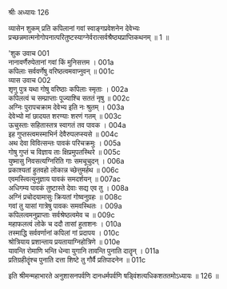 श्रीः
अध्यायः 126

व्यासेन शुकम् प्रति कपिलानां गवां स्वाङ्गप्रवेशनेन देवेभ्यः प्रच्छन्नमात्मनोगोपनात्परितुष्टस्याग्नेर्वरात्सर्वश्रैष्ठ्यप्राप्तिकथनम् ॥ 1 ॥

'शुक उवाच 	001  
नानावर्णैरुपेतानां गवां किं मुनिसत्तम ।	001a  
कपिलाः सर्ववर्णेषु वरिष्ठत्वमवाप्नुवन् ॥	001c  
व्यास उवाच 	002  
शृणु पुत्र यथा गोषु वरिष्ठाः कपिलाः स्मृताः ।	002a  
कपिलत्वं च सम्प्राप्ताः पूज्याश्चि सततं नृषु ॥	002c  
अग्निः पुरापचक्राम देवेभ्य इति नः श्रुतम् ।	003a  
देवेभ्यो मां छादयत शरण्याः शरणं गतम् ॥	003c  
ऊचुस्ताः सहितास्तत्र स्वागतं तव पावक ।	004a  
इह गुप्तस्त्वमस्माभिर्न देवैरुपलप्स्यसे ॥	004c  
अथ देवा विवित्सन्तः पावकं परिचक्रमुः ।	005a  
गोषु गुप्तं च विज्ञाय ताः क्षिप्रमुपतस्थिरे ॥	005c  
युष्मासु निवसत्यग्निरिति गाः समचूचुदन् ।	006a  
प्रकाश्यतां हुतवहो लोकान्न च्छेत्तुमर्हथ ॥	006c  
एवमस्त्वित्युनुज्ञाय पावकं समदर्शयन् ॥	007ac  
अधिगम्य पावकं तुष्टास्ते देवाः सद्य एव तु ।	008a  
अग्निं प्रचोदयामासुः क्रियतां गोष्वनुग्रहः ॥	008c  
गवां तु यासां गात्रेषु पावकः समवस्थितः ।	009a  
कपिलत्वमनुप्राप्ताः सर्वश्रेष्ठत्वमेव च ॥	009c  
महाफलत्वं लोके च ददौ तासां हुताशनः ।	010a  
तस्माद्धि सर्ववर्णानां कपिलां गां प्रदापय ।	010c  
श्रोत्रियाय प्रशान्ताय प्रयतायाग्निहोत्रिणे ॥	010e  
यावन्ति रोमाणि भन्ति धेन्वा युगानि तावन्ति पुनाति दातॄन् ।	011a  
प्रतिग्रहीतॄंश्च पुनाति दत्ता शिष्टे तु गौर्वै प्रतिपादनेन ॥ 	011c  

इति श्रीमन्महाभारते अनुशासनपर्वणि दानधर्मपर्वणि षड्विंशत्यधिकशततमोऽध्यायः ॥ 126 ॥
